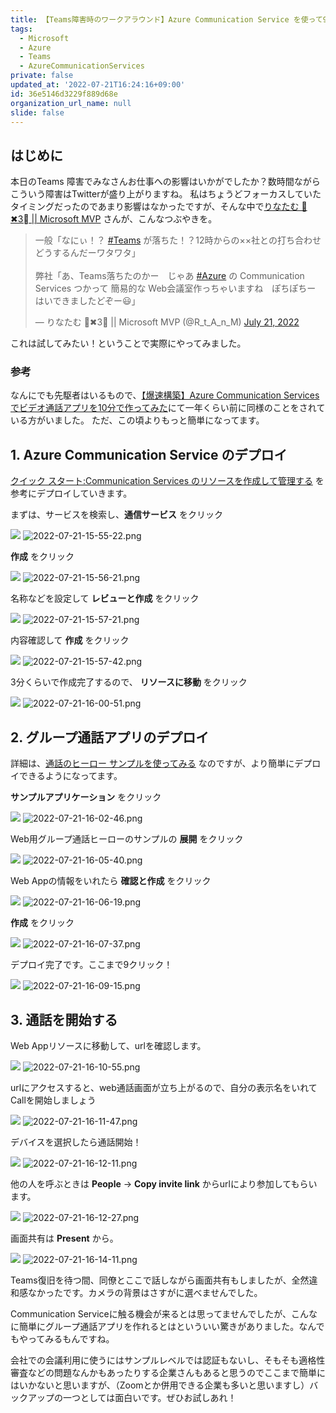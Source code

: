 ```yaml
---
title: 【Teams障害時のワークアラウンド】Azure Communication Service を使って9クリックでグループ通話アプリをデプロイしてみた
tags:
  - Microsoft
  - Azure
  - Teams
  - AzureCommunicationServices
private: false
updated_at: '2022-07-21T16:24:16+09:00'
id: 36e5146d3229f889d68e
organization_url_name: null
slide: false
---
```

## はじめに

本日のTeams 障害でみなさんお仕事への影響はいかがでしたか？数時間ながらこういう障害はTwitterが盛り上がりますね。
私はちょうどフォーカスしていたタイミングだったのであまり影響はなかったですが、そんな中で[りなたむ 💉✖︎3⃣ || Microsoft MVP](https://twitter.com/R_t_A_n_M) さんが、こんなつぶやきを。

<blockquote class="twitter-tweet"><p lang="ja" dir="ltr">一般「なにぃ！？ <a href="https://twitter.com/hashtag/Teams?src=hash&amp;ref_src=twsrc%5Etfw">#Teams</a> が落ちた！？12時からの××社との打ち合わせどうするんだーワタワタ」<br><br>弊社「あ、Teams落ちたのかー　じゃあ <a href="https://twitter.com/hashtag/Azure?src=hash&amp;ref_src=twsrc%5Etfw">#Azure</a> の Communication Services つかって 簡易的な Web会議室作っちゃいますね　ぽちぽちー　はいできましたどぞー😃」</p>&mdash; りなたむ 💉✖︎3⃣ || Microsoft MVP (@R_t_A_n_M) <a href="https://twitter.com/R_t_A_n_M/status/1549946563774259200?ref_src=twsrc%5Etfw">July 21, 2022</a></blockquote> <script async src="https://platform.twitter.com/widgets.js" charset="utf-8"></script>

これは試してみたい！ということで実際にやってみました。

### 参考 

なんにでも先駆者はいるもので、[【爆速構築】Azure Communication Services でビデオ通話アプリを10分で作ってみた](https://zenn.dev/hiromu_fujitani/articles/4b51584fbb1541)にて一年くらい前に同様のことをされている方がいました。
ただ、この頃よりもっと簡単になってます。

## 1. Azure Communication Service のデプロイ

[クイック スタート:Communication Services のリソースを作成して管理する](https://docs.microsoft.com/ja-jp/azure/communication-services/quickstarts/create-communication-resource?tabs=windows&pivots=platform-azp) を参考にデプロイしていきます。


まずは、サービスを検索し、**通信サービス** をクリック

![](.image/2022-07-21-15-55-22.png)
![2022-07-21-15-55-22.png](https://qiita-image-store.s3.ap-northeast-1.amazonaws.com/0/281819/06196263-06dc-5393-2981-b47183b09270.png)


**作成** をクリック

![](.image/2022-07-21-15-56-21.png)
![2022-07-21-15-56-21.png](https://qiita-image-store.s3.ap-northeast-1.amazonaws.com/0/281819/5836e2d6-b72b-e5db-51ea-599ab4f40d6b.png)


名称などを設定して **レビューと作成** をクリック

![](.image/2022-07-21-15-57-21.png)
![2022-07-21-15-57-21.png](https://qiita-image-store.s3.ap-northeast-1.amazonaws.com/0/281819/69e38ff8-9912-c3d0-49f5-d76625b67847.png)


内容確認して **作成** をクリック

![](.image/2022-07-21-15-57-42.png)
![2022-07-21-15-57-42.png](https://qiita-image-store.s3.ap-northeast-1.amazonaws.com/0/281819/ca8d15de-f850-8d2b-170f-d2dfda10a697.png)


3分くらいで作成完了するので、 **リソースに移動** をクリック

![](.image/2022-07-21-16-00-51.png)
![2022-07-21-16-00-51.png](https://qiita-image-store.s3.ap-northeast-1.amazonaws.com/0/281819/c2b41b76-30bc-4951-d75a-11a3c0b0901e.png)


## 2. グループ通話アプリのデプロイ

詳細は、[通話のヒーロー サンプルを使ってみる](https://docs.microsoft.com/ja-jp/azure/communication-services/samples/calling-hero-sample?pivots=platform-web) なのですが、より簡単にデプロイできるようになってます。


**サンプルアプリケーション** をクリック

![](.image/2022-07-21-16-02-46.png)
![2022-07-21-16-02-46.png](https://qiita-image-store.s3.ap-northeast-1.amazonaws.com/0/281819/7f1d916b-f5a7-349d-67c2-967674707a5b.png)



Web用グループ通話ヒーローのサンプルの **展開** をクリック

![](.image/2022-07-21-16-05-40.png)
![2022-07-21-16-05-40.png](https://qiita-image-store.s3.ap-northeast-1.amazonaws.com/0/281819/253cd2f4-11e1-74c9-aa3e-4dd368e95cca.png)


Web Appの情報をいれたら **確認と作成** をクリック

![](.image/2022-07-21-16-06-19.png)
![2022-07-21-16-06-19.png](https://qiita-image-store.s3.ap-northeast-1.amazonaws.com/0/281819/474a9635-d817-d724-455c-becbc139b5c2.png)


**作成** をクリック

![](.image/2022-07-21-16-07-37.png)
![2022-07-21-16-07-37.png](https://qiita-image-store.s3.ap-northeast-1.amazonaws.com/0/281819/df4ff99f-70e2-cfb1-d8ef-61f8a764f577.png)


デプロイ完了です。ここまで9クリック！

![](.image/2022-07-21-16-09-15.png)
![2022-07-21-16-09-15.png](https://qiita-image-store.s3.ap-northeast-1.amazonaws.com/0/281819/07440eac-9565-5e56-6c96-a435cf6f4c19.png)


## 3. 通話を開始する

Web Appリソースに移動して、urlを確認します。

![](.image/2022-07-21-16-10-55.png)
![2022-07-21-16-10-55.png](https://qiita-image-store.s3.ap-northeast-1.amazonaws.com/0/281819/b3a634b2-0add-68e8-2be1-afed037c04de.png)


urlにアクセスすると、web通話画面が立ち上がるので、自分の表示名をいれてCallを開始しましょう

![](.image/2022-07-21-16-11-47.png)
![2022-07-21-16-11-47.png](https://qiita-image-store.s3.ap-northeast-1.amazonaws.com/0/281819/9f270c14-5e28-d8e6-4c79-fa5d77380161.png)


デバイスを選択したら通話開始！

![](.image/2022-07-21-16-12-11.png)
![2022-07-21-16-12-11.png](https://qiita-image-store.s3.ap-northeast-1.amazonaws.com/0/281819/3a2e97e8-6553-2e72-a748-b4605057360b.png)


他の人を呼ぶときは **People** -> **Copy invite link** からurlにより参加してもらいます。

![](.image/2022-07-21-16-12-27.png)
![2022-07-21-16-12-27.png](https://qiita-image-store.s3.ap-northeast-1.amazonaws.com/0/281819/51a5dbe0-8962-10f8-690d-ce5c1d443801.png)


画面共有は **Present** から。

![](.image/2022-07-21-16-14-11.png)
![2022-07-21-16-14-11.png](https://qiita-image-store.s3.ap-northeast-1.amazonaws.com/0/281819/138cd211-3caa-e793-ffd9-1b94e4fe2ffa.png)


Teams復旧を待つ間、同僚とここで話しながら画面共有もしましたが、全然違和感なかったです。カメラの背景はさすがに選べませんでした。

Communication Serviceに触る機会が来るとは思ってませんでしたが、こんなに簡単にグループ通話アプリを作れるとはといういい驚きがありました。なんでもやってみるもんですね。

会社での会議利用に使うにはサンプルレベルでは認証もないし、そもそも適格性審査などの問題なんかもあったりする企業さんもあると思うのでここまで簡単にはいかないと思いますが、（Zoomとか併用できる企業も多いと思いますし）バックアップの一つとしては面白いです。ぜひお試しあれ！

